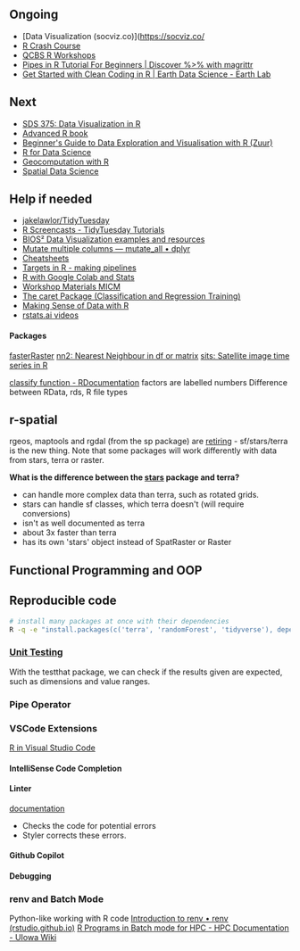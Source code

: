 ## Ongoing
- [Data Visualization (socviz.co)](https://socviz.co/
- [R Crash Course](https://github.com/ColauttiLab/RCrashCourse_Book#Downloads)
- [QCBS R Workshops](https://r.qcbs.ca/workshops/)
- [Pipes in R Tutorial For Beginners | Discover %>% with magrittr](https://www.datacamp.com/tutorial/pipe-r-tutorial)
- [Get Started with Clean Coding in R | Earth Data Science - Earth Lab](https://www.earthdatascience.org/workshops/clean-coding-tidyverse-intro/importance-of-clean-code/)
## Next
- [SDS 375: Data Visualization in R](https://wilkelab.org/SDS375/syllabus.html)
- [Advanced R book](https://adv-r.hadley.nz/)
- [Beginner's Guide to Data Exploration and Visualisation with R (Zuur)](https://www.highstat.com/index.php/books2?view=article&id=24&catid=18)
- [R for Data Science](https://r4ds.hadley.nz/)
- [Geocomputation with R](https://r.geocompx.org/)
- [Spatial Data Science](https://r-spatial.org/book/)

## Help if needed
- [jakelawlor/TidyTuesday](https://github.com/jakelawlor/TidyTuesday_JL/tree/master)
- [R Screencasts - TidyTuesday Tutorials](https://www.rscreencasts.com/)
- [BIOS² Data Visualization examples and resources](https://bios2.github.io/posts/2020-09-21-data-visualization/)
- [Mutate multiple columns — mutate_all • dplyr](https://dplyr.tidyverse.org/reference/mutate_all.html)
- [Cheatsheets](https://rstudio.github.io/cheatsheets/)
- [Targets in R - making pipelines](https://docs.ropensci.org/targets/)
- [R with Google Colab and Stats](https://bookdown.org/yshang/book/)
- [Workshop Materials MICM](https://www.mcgill.ca/micm/training/workshops-series/workshop-materials)
- [The caret Package (Classification and Regression Training)](https://topepo.github.io/caret/index.html)
- [Making Sense of Data with R](https://bookdown.org/yshang/book/)
- [rstats.ai videos](https://rstats.ai/videos)
#### Packages
[fasterRaster](https://rdrr.io/github/adamlilith/fasterRaster/man/fasterProjectRaster.html)
[nn2: Nearest Neighbour in df or matrix](https://rdrr.io/cran/RANN/man/nn2.html)
[sits: Satellite image time series in R](https://github.com/e-sensing/sits)

[classify function - RDocumentation](https://www.rdocumentation.org/packages/RandPro/versions/0.2.2/topics/classify)
factors are labelled numbers
Difference between RData, rds, R file types
## r-spatial

rgeos, maptools and rgdal (from the sp package) are [retiring](https://r-spatial.org/r/2022/04/12/evolution.html) - sf/stars/terra is the new thing.
Note that some packages will work differently with data from stars, terra or raster.

**What is the difference between the [stars](https://cran.r-project.org/web/packages/stars/index.html) package and terra?**
- can handle more complex data than terra, such as rotated grids.
- stars can handle sf classes, which terra doesn't (will require conversions)
- isn't as well documented as terra
- about 3x faster than terra
- has its own 'stars' object instead of SpatRaster or Raster

## Functional Programming and OOP


## Reproducible code
```bash
# install many packages at once with their dependencies
R -q -e "install.packages(c('terra', 'randomForest', 'tidyverse'), dependencies = TRUE)"
```

### [Unit Testing](https://www.geeksforgeeks.org/unit-testing-in-r-programming/) 
With the testthat package, we can check if the results given are expected, such as dimensions and value ranges.

### Pipe Operator


### VSCode Extensions
[R in Visual Studio Code](https://code.visualstudio.com/docs/languages/r)
#### IntelliSense Code Completion
#### Linter
[documentation](https://lintr.r-lib.org/articles/lintr.html#configuring-linters)
- Checks the code for potential errors
- Styler corrects these errors.
#### Github Copilot


#### Debugging

### renv and Batch Mode
Python-like working with R code
[Introduction to renv • renv (rstudio.github.io)](https://rstudio.github.io/renv/articles/renv.html)
[R Programs in Batch mode for HPC - HPC Documentation - UIowa Wiki](https://wiki.uiowa.edu/display/hpcdocs/R+Programs+in+Batch+mode+for+HPC)


